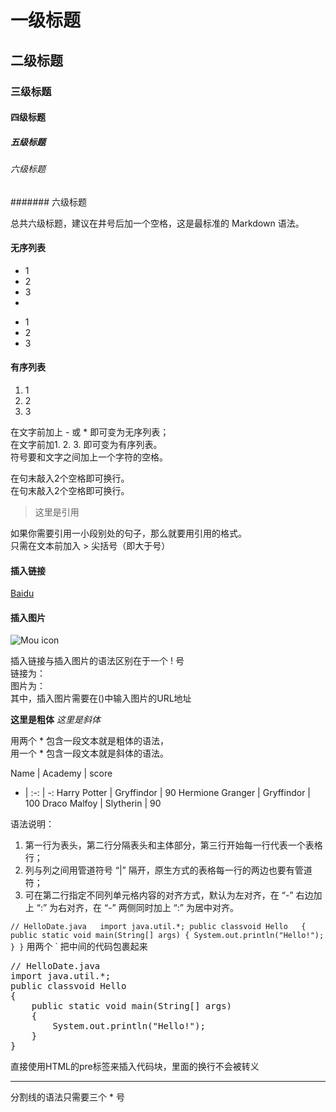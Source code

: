 # 一级标题

## 二级标题

### 三级标题

#### 四级标题

##### 五级标题

###### 六级标题

####### 六级标题

总共六级标题，建议在井号后加一个空格，这是最标准的 Markdown 语法。

#### 无序列表
* 1
* 2
* 3
* 
- 1
- 2
- 3

#### 有序列表
1. 1
2. 2
3. 3  

在文字前加上 - 或 * 即可变为无序列表；  
在文字前加1. 2. 3. 即可变为有序列表。  
符号要和文字之间加上一个字符的空格。

在句末敲入2个空格即可换行。  
在句末敲入2个空格即可换行。  

> 这里是引用

如果你需要引用一小段别处的句子，那么就要用引用的格式。  
只需在文本前加入 > 尖括号（即大于号）

#### 插入链接
[Baidu](http://baidu.com)  

#### 插入图片
![Mou icon](http://mouapp.com/Mou_128.png)  

插入链接与插入图片的语法区别在于一个 ! 号  
链接为：[]()  
图片为：![]()  
其中，插入图片需要在()中输入图片的URL地址

**这里是粗体** *这里是斜体*  

用两个 * 包含一段文本就是粗体的语法，  
用一个 * 包含一段文本就是斜体的语法。

Name | Academy | score 
 - | :-: | -: 
Harry Potter | Gryffindor | 90 
Hermione Granger | Gryffindor | 100 
Draco Malfoy | Slytherin | 90

语法说明：  
1. 第一行为表头，第二行分隔表头和主体部分，第三行开始每一行代表一个表格行；  
2. 列与列之间用管道符号 “|” 隔开，原生方式的表格每一行的两边也要有管道符；  
3. 可在第二行指定不同列单元格内容的对齐方式，默认为左对齐，在 “-” 右边加上 “:” 为右对齐，在 “-” 两侧同时加上 “:” 为居中对齐。

`
// HelloDate.java  
import java.util.*;
public classvoid Hello  
{
	public static void main(String[] args)
	{
		System.out.println("Hello!");
	}
}
`
用两个 ` 把中间的代码包裹起来

<pre>
// HelloDate.java  
import java.util.*;
public classvoid Hello  
{
	public static void main(String[] args)
	{
		System.out.println("Hello!");
	}
}
</pre>
直接使用HTML的pre标签来插入代码块，里面的换行不会被转义

***
分割线的语法只需要三个 * 号